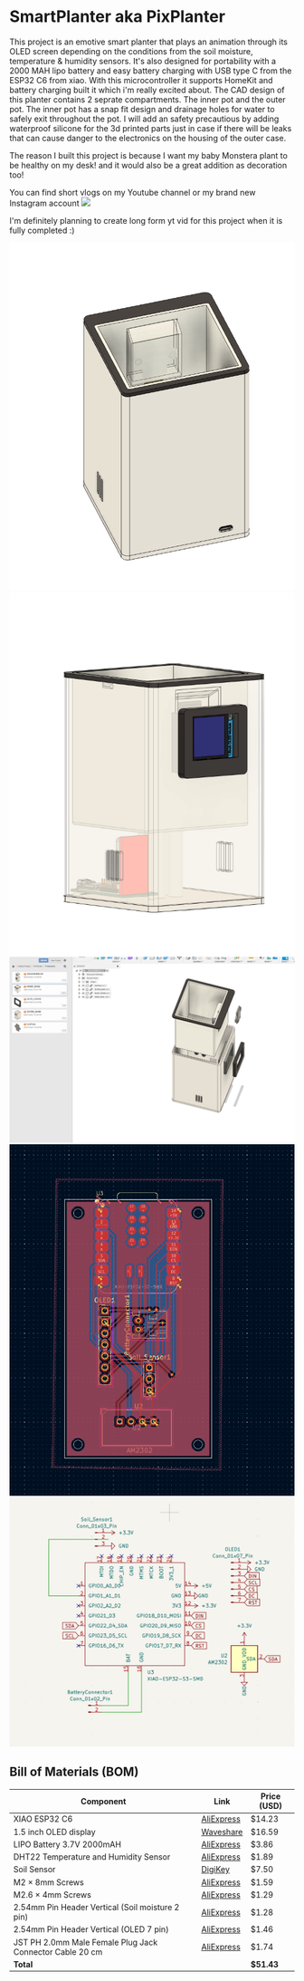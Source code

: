 # SmartPlanter aka PixPlanter

This project is an emotive smart planter that plays an animation through its OLED screen depending on the conditions from the soil moisture, temperature & humidity sensors. It's also designed for portability with a 2000 MAH lipo battery and easy battery charging with USB type C from the ESP32 C6 from xiao. With this microcontroller it supports HomeKit and battery charging built it which i'm really excited about. The CAD design of this planter contains 2 seprate compartments. The inner pot and the outer pot. The inner pot has a snap fit design and drainage holes for water to safely exit throughout the pot. I will add an safety precautious by adding waterproof silicone for the 3d printed parts just in case if there will be leaks that can cause danger to the electronics on the housing of the outer case.

The reason I built this project is because I want my baby Monstera plant to be healthy on my desk! and it would also be a great addition as decoration too!

You can find short vlogs on my Youtube channel or my brand new Instagram account
![](https://youtube.com/shorts/UrM3IPHNWJw?si=KoA7QMxdPpVGs_Mg)

I'm definitely planning to create long form yt vid for this project when it is fully completed :)

![](img/backpreview.png)
![](img/frontpreview.png)
![](img/Disassembled.png)
![](img/hole.png)
![](img/UpdateSchematic2.png)

## Bill of Materials (BOM)

| Component                                                | Link                                                                                                                                                                                                                                                                                                                                                                                                                                                                                                                                                                                                                                                                       | Price (USD) |
| -------------------------------------------------------- | -------------------------------------------------------------------------------------------------------------------------------------------------------------------------------------------------------------------------------------------------------------------------------------------------------------------------------------------------------------------------------------------------------------------------------------------------------------------------------------------------------------------------------------------------------------------------------------------------------------------------------------------------------------------------- | ----------- |
| XIAO ESP32 C6                                            | [AliExpress](https://www.aliexpress.com/item/3256807155424151.html?spm=a2g0o.productlist.main.7.5dfe44c7DGi66V&algo_pvid=54d3fcd6-866c-4398-af89-09dad632af99&algo_exp_id=54d3fcd6-866c-4398-af89-09dad632af99-5&pdp_ext_f=%7B%22order%22%3A%221027%22%2C%22eval%22%3A%221%22%7D&pdp_npi=4%40dis%21USD%2134.70%2114.23%21%21%21246.96%21101.25%21%40212a70c117535391509211632e52bf%2112000040340289942%21sea%21US%216176438218%21X&curPageLogUid=RA8caGmI48mw&utparam-url=scene%3Asearch%7Cquery_from%3A)                                                                                                                                                                  | $14.23      |
| 1.5 inch OLED display                                    | [Waveshare](https://www.waveshare.com/product/displays/oled/oled-3/1.5inch-rgb-oled-module.html)                                                                                                                                                                                                                                                                                                                                                                                                                                                                                                                                                                           | $16.59      |
| LIPO Battery 3.7V 2000mAH                                | [AliExpress](https://www.aliexpress.com/item/3256808031709894.html)                                                                                                                                                                                                                                                                                                                                                                                                                                                                                                                                                                                                        | $3.86       |
| DHT22 Temperature and Humidity Sensor                    | [AliExpress](https://www.aliexpress.com/item/2251832573586959.html?spm=a2g0o.productlist.main.2.15a520a4ch0HcL&algo_pvid=c44ac3dd-26cf-49a8-874e-61999ace946d&algo_exp_id=c44ac3dd-26cf-49a8-874e-61999ace946d-1&pdp_ext_f=%7B%22order%22%3A%221835%22%2C%22eval%22%3A%221%22%7D&pdp_npi=4%40dis%21USD%211.89%211.89%21%21%211.89%211.89%21%402102f0cc17535388375158486e6113%2162102476019%21sea%21US%216176438218%21X&curPageLogUid=eNimnjqnOY2I&utparam-url=scene%3Asearch%7Cquery_from%3A)                                                                                                                                                                              | $1.89       |
| Soil Sensor                                              | [DigiKey](https://www.digikey.my/en/products/detail/adafruit-industries-llc/4026/9745252)                                                                                                                                                                                                                                                                                                                                                                                                                                                                                                                                                                                  | $7.50       |
| M2 × 8mm Screws                                          | [AliExpress](https://www.aliexpress.com/item/2255800888609493.html?spm=a2g0o.productlist.main.3.51bdTDteTDteJS&algo_pvid=77c5efe2-1216-4a27-8056-b27e5afe6d93&algo_exp_id=77c5efe2-1216-4a27-8056-b27e5afe6d93-2&pdp_ext_f=%7B%22order%22%3A%223146%22%2C%22eval%22%3A%221%22%7D&pdp_npi=4%40dis%21USD%211.25%211.25%21%21%211.25%211.25%21%40212e508f17535909677188109ee111%2110000014184740413%21sea%21US%216176438218%21X&curPageLogUid=YiHkOTW8RFV0&utparam-url=scene%3Asearch%7Cquery_from%3A)                                                                                                                                                                        | $1.59       |
| M2.6 × 4mm Screws                                        | [AliExpress](https://www.aliexpress.com/item/2255800795894953.html?gps-id=pcStoreLeaderboard&scm=1007.22922.271278.0&scm_id=1007.22922.271278.0&scm-url=1007.22922.271278.0&pvid=9d1f35b8-b4ad-40c0-801f-28061212913c&_t=gps-id:pcStoreLeaderboard,scm-url:1007.22922.271278.0,pvid:9d1f35b8-b4ad-40c0-801f-28061212913c,tpp_buckets:668%232846%238115%232000&pdp_ext_f=%7B%22order%22%3A%222844%22%2C%22eval%22%3A%221%22%2C%22sceneId%22%3A%2212922%22%7D&pdp_npi=4%40dis%21USD%211.15%211.15%21%21%211.15%211.15%21%40214100f417536751956683208eb980%2110000013191635027%21rec%21US%216176438218%21X&spm=a2g0o.store_pc_home.smartLeaderboard_1182734993.4000982209705) | $1.29       |
| 2.54mm Pin Header Vertical (Soil moisture 2 pin)         | [AliExpress](https://www.aliexpress.us/item/2255801012106911.html?spm=a2g0o.productlist.main.1.1212ZwX3ZwX3yM&algo_pvid=95ee878d-e9d7-47cd-88db-d6d36a7bd0f9&algo_exp_id=95ee878d-e9d7-47cd-88db-d6d36a7bd0f9-10&pdp_ext_f=%7B%22order%22%3A%223740%22%2C%22eval%22%3A%221%22%7D&pdp_npi=4%40dis%21USD%211.28%211.28%21%21%211.28%211.28%21%40212a70c017538012890922455ec68c%2110000015275671643%21sea%21US%216176438218%21X&curPageLogUid=CJbmy5mJzpHa&utparam-url=scene%3Asearch%7Cquery_from%3A)                                                                                                                                                                        | $1.28       |
| 2.54mm Pin Header Vertical (OLED 7 pin)                  | [AliExpress](https://www.aliexpress.us/item/2255801012106911.html?spm=a2g0o.productlist.main.1.1212ZwX3ZwX3yM&algo_pvid=95ee878d-e9d7-47cd-88db-d6d36a7bd0f9&algo_exp_id=95ee878d-e9d7-47cd-88db-d6d36a7bd0f9-10&pdp_ext_f=%7B%22order%22%3A%223740%22%2C%22eval%22%3A%221%22%7D&pdp_npi=4%40dis%21USD%211.28%211.28%21%21%211.28%211.28%21%40212a70c017538012890922455ec68c%2110000015275671643%21sea%21US%216176438218%21X&curPageLogUid=CJbmy5mJzpHa&utparam-url=scene%3Asearch%7Cquery_from%3A)                                                                                                                                                                        | $1.46       |
| JST PH 2.0mm Male Female Plug Jack Connector Cable 20 cm | [AliExpress](https://www.aliexpress.us/item/3256803204628036.html?spm=a2g0o.productlist.main.2.579220d8qlf0I6&algo_pvid=3e7ca395-6d77-45fc-a44f-9e64c19d44b8&algo_exp_id=3e7ca395-6d77-45fc-a44f-9e64c19d44b8-15&pdp_ext_f=%7B%22order%22%3A%224234%22%2C%22eval%22%3A%221%22%7D&pdp_npi=4%40dis%21USD%211.68%211.68%21%21%211.68%211.68%21%402101062a17538014489517862e18b6%2112000025564240283%21sea%21US%216176438218%21X&curPageLogUid=FyO7RojxqDox&utparam-url=scene%3Asearch%7Cquery_from%3A)                                                                                                                                                                        | $1.74       |
| **Total**                                                |                                                                                                                                                                                                                                                                                                                                                                                                                                                                                                                                                                                                                                                                            | **$51.43**  |
